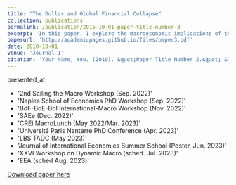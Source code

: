 ```yaml
---
title: "The Dollar and Global Financial Collapse"
collection: publications
permalink: /publication/2015-10-01-paper-title-number-3
excerpt: 'In this paper, I explore the macroeconomic implications of the Fed acting as the international lender of last resort to foreign global banks during periods of crisis...'
paperurl: 'http://academicpages.github.io/files/paper3.pdf'
date: 2010-10-01
venue: 'Journal 1'
citation: 'Your Name, You. (2010). &quot;Paper Title Number 2.&quot; &lt;i&gt;Journal 1&lt;/i&gt;. 1(2).'
---
```

presented_at:
  - '2nd Sailing the Macro Workshop (Sep. 2022)'
  - 'Naples School of Economics PhD Workshop (Sep. 2022)'
  - 'BdF-BoE-BoI International-Macro Workshop (Nov. 2022)'
  - 'SAEe (Dec. 2022)'
  - 'CREi MacroLunch (May 2022/Mar. 2023)'
  - 'Université Paris Nanterre PhD Conference (Apr. 2023)'
  - 'LBS TADC (May 2023)'
  - 'Journal of International Economics Summer School (Poster, Jun. 2023)'
  - 'XXVI Workshop on Dynamic Macro (sched. Jul. 2023)'
  - 'EEA (sched Aug. 2023)'

[Download paper here](http://academicpages.github.io/files/paper3.pdf)
